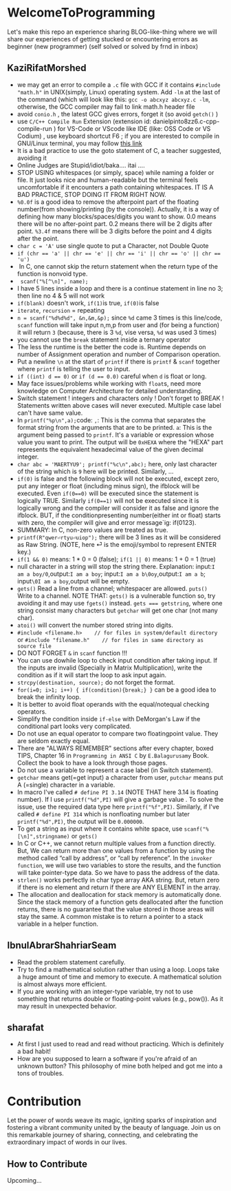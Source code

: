 # WelcomeToProgramming
Let's make this repo an experience sharing BLOG-like-thing where we will share our experiences of getting stucked or encountering errors as beginner (new programmer) (self solved or solved by frnd in inbox)


## KaziRifatMorshed
- we may get an error to compile a `.c` file with GCC if it contains `#include "math.h"` in UNIX(simply, Linux) operating system. Add `-lm` at the last of the command (which will look like this: `gcc -o abcxyz abcxyz.c -lm`, otherwise, the GCC compiler may fail to link math.h header file
- avoid `conio.h` , the latest GCC gives errors, forget it (so avoid `getch()` )
- use `C/C++ Compile Run` Extension (extension id: danielpinto8zz6.c-cpp-compile-run ) for VS-Code or VScode like IDE (like: OSS Code or VS Codium) , use keyboard shortcut F6 ; if you are interested to compile in GNU/Linux terminal, you may follow [this link](https://cseweb.ucsd.edu/classes/fa09/cse141/tutorial_gcc_gdb.html) 
- It is a bad practice to use the goto statement of C, a teacher suggested, avoiding it
- Online Judges are Stupid/idiot/baka.... itai ....
-  STOP USING whitespaces (or simply, space) while naming a folder or file. It just looks nice and human-readable but the terminal feels uncomfortable if it encounters a path containing whitespaces. IT IS A BAD PRACTICE, STOP DOING IT FROM RIGHT NOW.
-  `%0.0f` is a good idea to remove the afterpoint part of the floating number(from showing/printing (by the console)). Actually, it is a way of defining how many blocks/spaces/digits you want to show. 0.0 means there will be no after-point part. 0.2 means there will be 2 digits after point. `%3.4f` means there will be 3 digits before the point and 4 digits after the point.
-  `char c = 'A'` use single quote to put a Character, not Double Quote
-  `if (chr == 'a' || chr == 'e' || chr == 'i' || chr == 'o' || chr == 'u') `
-   In C, one cannot skip the return statement when the return type of the function is nonvoid type.
-  ` scanf("%[^\n]", name);`
-  I have 5 lines inside a loop and there is a continue statement in line no 3; then line no 4 & 5 will not work
-   `if(blank)` doesn't work, `if(1)`is true, `if(0)`is false
-  `iterate`, `recursion` = repeating
-  `n = scanf("%d%d%d", &n,&m,&p);` since `%d` came 3 times is this line/code, `scanf` function will take input n,m,p from user and (for being a function) it will return `3` (because, there is 3 `%d`, vise versa, `%d` was used 3 times)
-  you cannot use the `break` statement inside a ternary operator
-  The less the runtime is the better the code is. Runtime depends on number of Assignment operation and number of Comparison operation.
-  Put a newline `\n` at the start of `printf` if there is `printf` & `scanf` together where `printf` is telling the user to input.
-   `if ((int) d == 0)` or `if (d == 0.0)` careful when `d` is float or long.
-  May face issues/problems while working with `float`s, need more knowledge on Computer Architecture for detailed understanding.
-  Switch statement ! integers and characters only ! Don't forget to BREAK ! Statements written above cases will never executed. Multiple case label can't have same value. 
-   In `printf("%p\n",a);`code:  `,`: This is the comma that separates the format string from the arguments that are to be printed.	 `a`: This is the argument being passed to `printf`. It's a variable or expression whose value you want to print.	 The output will be  `0xHEXA` where the "HEXA" part represents the equivalent hexadecimal value of the given decimal integer.
-  `char abc = 'MAERTYU9'; printf("%c\n",abc);` here, only last character of the string which is `9` here will be printed. Similarly, ...
-  `if(0)` is false and the following block will not be executed, except zero, put any integer or float (including minus sign), the ifblock will be executed. Even `if(0==0)` will be executed since the statement is logically TRUE. Similarly `if(0==1)` will not be executed since it is logically wrong and the compiler will consider it as false and ignore the ifblock. BUT, if the conditionpresenting number(either int or float) starts with zero, the compiler will give and error message`ig: if(0123).
-   SUMMARY: In C, non-zero values are treated as true.
-  `printf(R"qwer⏎rtyu⏎uiop");` there will be 3 lines as it will be considered as Raw String. (NOTE, here ⏎ is the emoji/symbol to represent ENTER key.)
-  `if(1 && 0)` means: 1 * 0 = 0 (false); `if(1 || 0)` means: 1 + 0 = 1 (true)
-  null character in a string will stop the string there. Explanation: input:`I am a boy/0`,output:`I am a boy`; input:`I am a b\0oy`,output:`I am a b`; input`\0I am a boy`,output will be empty.
-  `gets()`  Read a line from a channel; whitespacer are allowed. `puts()`  Write to a channel. NOTE THAT: `gets()` is a vulnerable function so, try avoiding it and may use `fgets()` instead. `gets === getstring`, where one string consist many characters but `getchar` will get one char (not many char).
-  `atoi()` will convert the number stored string into digits.
-  `#include <filename.h>    // for files in system/default directory` or `#include "filename.h"    // for files in same directory as source file`
-  DO NOT FORGET `&` in `scanf` function !!!
-  You can use dowhile loop to check input condition after taking input. If the inputs are invalid (Specially in Matrix Multiplication), write the condition as if it will start the loop to ask input again.
-  `strcpy(destination, source);` do not forget the format.
-  `for(i=0; i>1; i++) { if(condition){break;} }` can be a good idea to break the infinity loop.
-  It is better to avoid float operands with the equal/notequal checking operators.
-  Simplify the condition inside `if-else` with DeMorgan's Law if the conditional part looks very complicated.
-  Do not use an equal operator to compare two floatingpoint value. They are seldom exactly equal.
-  There are "ALWAYS REMEMBER" sections after every chapter, boxed TIPS, Chapter 16 in `Programming in ANSI C` by `E.Balagurusamy` Book. Collect the book to have a look through those pages.
-  Do not use a variable to represent a case label (in Switch statement).
-  `getchar` means get(=get input) a character from user, `putchar` means put A (=single) character in a variable.
-  In macro I've called `# define PI 3.14` (NOTE THAT here 3.14 is floating number). If I use `printf("%d",PI)` will give a garbage value . To solve the issue,  use the required data type here `printf("%f",PI)`. Similarly, if I've called `# define PI 314` which is nonfloating number but later `printf("%d",PI)`,  the output will be `0.000000`.
-  To get a string as input where it contains white space, use `scanf("%[\n]",stringname)` or `gets()` 
-  In C or C++, we cannot return multiple values from a function directly. But, We can return more than one values from a function by using the method called “call by address”, or “call by reference”. In the `invoker function`, we will use two variables to store the results, and the function will take pointer-type data. So we have to pass the address of the data.
-  `strlen()` works perfectly in char type array AKA string. But, return zero if there is no element and return if there are ANY ELEMENT in the array.
-  The allocation and deallocation for stack memory is automatically done. Since the stack memory of a function gets deallocated after the function returns, there is no guarantee that the value stored in those areas will stay the same. A common mistake is to return a pointer to a stack variable in a helper function.

## IbnulAbrarShahriarSeam
- Read the problem statement carefully.
- Try to find a mathematical solution rather than using a loop. Loops take a huge amount of time and memory to execute. A mathematical solution is almost always more efficient.
- If you are working with an integer-type variable, try not to use something that returns double or floating-point values (e.g., pow()). As it may result in unexpected behavior.

## sharafat
- At first I just used to read and read without practicing. Which is definitely a bad habit!
- How are you supposed to learn a software if you're afraid of an unknown button? This philosophy of mine both helped and got me into a tons of troubles.

# Contribution

Let the power of words weave its magic, igniting sparks of inspiration and fostering a vibrant community united by the beauty of language. Join us on this remarkable journey of sharing, connecting, and celebrating the extraordinary impact of words in our lives.

## How to Contribute
Upcoming...
